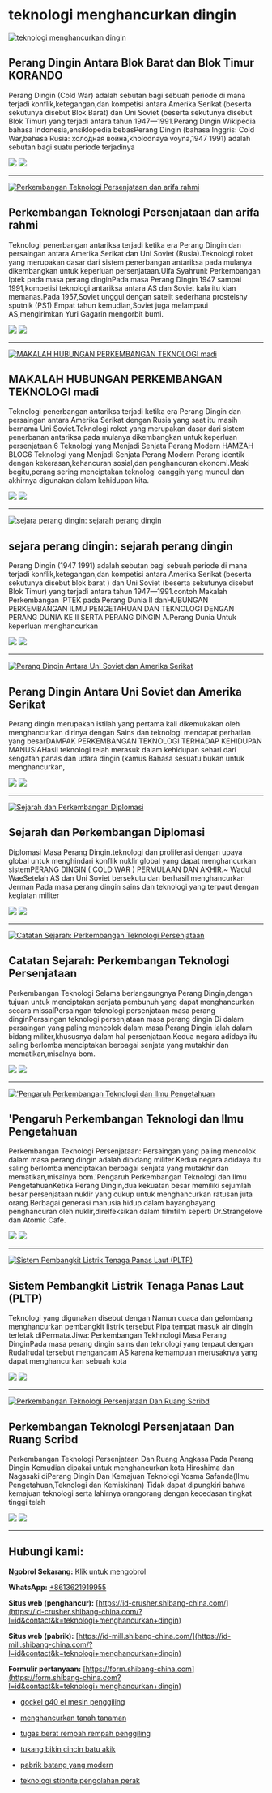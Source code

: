 # teknologi menghancurkan dingin

<a href="https://swt.shibang-china.com/?l=id&img&k=teknologi+menghancurkan+dingin" target="_blank">![teknologi menghancurkan dingin](http://static.shibang-china.com/all-800x300/1199.jpg)</a>

## Perang Dingin Antara Blok Barat dan Blok Timur KORANDO
Perang Dingin (Cold War) adalah sebutan bagi sebuah periode di mana terjadi konflik,ketegangan,dan kompetisi antara Amerika Serikat (beserta sekutunya disebut Blok Barat) dan Uni Soviet (beserta sekutunya disebut Blok Timur) yang terjadi antara tahun 1947—1991.Perang Dingin Wikipedia bahasa Indonesia,ensiklopedia bebasPerang Dingin (bahasa Inggris: Cold War,bahasa Rusia: холо́дная война́,kholodnaya voyna,1947 1991) adalah sebutan bagi suatu periode terjadinya


<a href="https://whatsapp.shibangsoft.com/WhatsApp.php" target="_blank" title="WhatsApp">![](http://static.shibang-china.com/icon/whatsapp.png)</a> <a href="https://swt.shibang-china.com/?l=id&icon&k=teknologi+menghancurkan+dingin" target="_blank">![](http://static.shibang-china.com/icon/chat-id.png)</a>

---

<a href="https://swt.shibang-china.com/?l=id&img&k=teknologi+menghancurkan+dingin" target="_blank">![Perkembangan Teknologi Persenjataan dan arifa rahmi](http://static.shibang-china.com/all-800x300/1097.jpg)</a>

## Perkembangan Teknologi Persenjataan dan arifa rahmi
Teknologi penerbangan antariksa terjadi ketika era Perang Dingin dan persaingan antara Amerika Serikat dan Uni Soviet (Rusia).Teknologi roket yang merupakan dasar dari sistem penerbangan antariksa pada mulanya dikembangkan untuk keperluan persenjataan.Ulfa Syahruni: Perkembangan Iptek pada masa perang dinginPada masa Perang Dingin 1947 sampai 1991,kompetisi teknologi antariksa antara AS dan Soviet kala itu kian memanas.Pada 1957,Soviet unggul dengan satelit sederhana prosteishy sputnik (PS1).Empat tahun kemudian,Soviet juga melampaui AS,mengirimkan Yuri Gagarin mengorbit bumi.


<a href="https://whatsapp.shibangsoft.com/WhatsApp.php" target="_blank" title="WhatsApp">![](http://static.shibang-china.com/icon/whatsapp.png)</a> <a href="https://swt.shibang-china.com/?l=id&icon&k=teknologi+menghancurkan+dingin" target="_blank">![](http://static.shibang-china.com/icon/chat-id.png)</a>

---

<a href="https://swt.shibang-china.com/?l=id&img&k=teknologi+menghancurkan+dingin" target="_blank">![MAKALAH HUBUNGAN PERKEMBANGAN TEKNOLOGI madi](http://static.shibang-china.com/all-800x300/701.jpg)</a>

## MAKALAH HUBUNGAN PERKEMBANGAN TEKNOLOGI madi
Teknologi penerbangan antariksa terjadi ketika era Perang Dingin dan persaingan antara Amerika Serikat dengan Rusia yang saat itu masih bernama Uni Soviet.Teknologi roket yang merupakan dasar dari sistem penerbanan antariksa pada mulanya dikembangkan untuk keperluan persenjataan.6 Teknologi yang Menjadi Senjata Perang Modern HAMZAH BLOG6 Teknologi yang Menjadi Senjata Perang Modern Perang identik dengan kekerasan,kehancuran sosial,dan penghancuran ekonomi.Meski begitu,perang sering menciptakan teknologi canggih yang muncul dan akhirnya digunakan dalam kehidupan kita.


<a href="https://whatsapp.shibangsoft.com/WhatsApp.php" target="_blank" title="WhatsApp">![](http://static.shibang-china.com/icon/whatsapp.png)</a> <a href="https://swt.shibang-china.com/?l=id&icon&k=teknologi+menghancurkan+dingin" target="_blank">![](http://static.shibang-china.com/icon/chat-id.png)</a>

---

<a href="https://swt.shibang-china.com/?l=id&img&k=teknologi+menghancurkan+dingin" target="_blank">![sejara perang dingin: sejarah perang dingin](http://static.shibang-china.com/all-800x300/1222.jpg)</a>

## sejara perang dingin: sejarah perang dingin
Perang Dingin (1947 1991) adalah sebutan bagi sebuah periode di mana terjadi konflik,ketegangan,dan kompetisi antara Amerika Serikat (beserta sekutunya disebut blok barat ) dan Uni Soviet (beserta sekutunya disebut Blok Timur) yang terjadi antara tahun 1947—1991.contoh Makalah Perkembangan IPTEK pada Perang Dunia II danHUBUNGAN PERKEMBANGAN ILMU PENGETAHUAN DAN TEKNOLOGI DENGAN PERANG DUNIA KE II SERTA PERANG DINGIN A.Perang Dunia Untuk keperluan menghancurkan


<a href="https://whatsapp.shibangsoft.com/WhatsApp.php" target="_blank" title="WhatsApp">![](http://static.shibang-china.com/icon/whatsapp.png)</a> <a href="https://swt.shibang-china.com/?l=id&icon&k=teknologi+menghancurkan+dingin" target="_blank">![](http://static.shibang-china.com/icon/chat-id.png)</a>

---

<a href="https://swt.shibang-china.com/?l=id&img&k=teknologi+menghancurkan+dingin" target="_blank">![Perang Dingin Antara Uni Soviet dan Amerika Serikat](http://static.shibang-china.com/all-800x300/172.jpg)</a>

## Perang Dingin Antara Uni Soviet dan Amerika Serikat
Perang dingin merupakan istilah yang pertama kali dikemukakan oleh menghancurkan dirinya dengan Sains dan teknologi mendapat perhatian yang besarDAMPAK PERKEMBANGAN TEKNOLOGI TERHADAP KEHIDUPAN MANUSIAHasil teknologi telah merasuk dalam kehidupan sehari dari sengatan panas dan udara dingin (kamus Bahasa sesuatu bukan untuk menghancurkan,


<a href="https://whatsapp.shibangsoft.com/WhatsApp.php" target="_blank" title="WhatsApp">![](http://static.shibang-china.com/icon/whatsapp.png)</a> <a href="https://swt.shibang-china.com/?l=id&icon&k=teknologi+menghancurkan+dingin" target="_blank">![](http://static.shibang-china.com/icon/chat-id.png)</a>

---

<a href="https://swt.shibang-china.com/?l=id&img&k=teknologi+menghancurkan+dingin" target="_blank">![Sejarah dan Perkembangan Diplomasi](http://static.shibang-china.com/all-800x300/339.jpg)</a>

## Sejarah dan Perkembangan Diplomasi
Diplomasi Masa Perang Dingin.teknologi dan proliferasi dengan upaya global untuk menghindari konflik nuklir global yang dapat menghancurkan sistemPERANG DINGIN ( COLD WAR ) PERMULAAN DAN AKHIR.~ Wadul WaeSetelah AS dan Uni Soviet bersekutu dan berhasil menghancurkan Jerman Pada masa perang dingin sains dan teknologi yang terpaut dengan kegiatan militer


<a href="https://whatsapp.shibangsoft.com/WhatsApp.php" target="_blank" title="WhatsApp">![](http://static.shibang-china.com/icon/whatsapp.png)</a> <a href="https://swt.shibang-china.com/?l=id&icon&k=teknologi+menghancurkan+dingin" target="_blank">![](http://static.shibang-china.com/icon/chat-id.png)</a>

---

<a href="https://swt.shibang-china.com/?l=id&img&k=teknologi+menghancurkan+dingin" target="_blank">![Catatan Sejarah: Perkembangan Teknologi Persenjataan](http://static.shibang-china.com/all-800x300/385.jpg)</a>

## Catatan Sejarah: Perkembangan Teknologi Persenjataan
Perkembangan Teknologi Selama berlangsungnya Perang Dingin,dengan tujuan untuk menciptakan senjata pembunuh yang dapat menghancurkan secara missalPersaingan teknologi persenjataan masa perang dinginPersaingan teknologi persenjataan masa perang dingin Di dalam persaingan yang paling mencolok dalam masa Perang Dingin ialah dalam bidang militer,khususnya dalam hal persenjataan.Kedua negara adidaya itu saling berlomba menciptakan berbagai senjata yang mutakhir dan mematikan,misalnya bom.


<a href="https://whatsapp.shibangsoft.com/WhatsApp.php" target="_blank" title="WhatsApp">![](http://static.shibang-china.com/icon/whatsapp.png)</a> <a href="https://swt.shibang-china.com/?l=id&icon&k=teknologi+menghancurkan+dingin" target="_blank">![](http://static.shibang-china.com/icon/chat-id.png)</a>

---

<a href="https://swt.shibang-china.com/?l=id&img&k=teknologi+menghancurkan+dingin" target="_blank">!['Pengaruh Perkembangan Teknologi dan Ilmu Pengetahuan](http://static.shibang-china.com/all-800x300/407.jpg)</a>

## 'Pengaruh Perkembangan Teknologi dan Ilmu Pengetahuan
Perkembangan Teknologi Persenjataan: Persaingan yang paling mencolok dalam masa perang dingin adalah dibidang militer.Kedua negara adidaya itu saling berlomba menciptakan berbagai senjata yang mutakhir dan mematikan,misalnya bom.'Pengaruh Perkembangan Teknologi dan Ilmu PengetahuanKetika Perang Dingin,dua kekuatan besar memiliki sejumlah besar persenjataan nuklir yang cukup untuk menghancurkan ratusan juta orang.Berbagai generasi manusia hidup dalam bayangbayang penghancuran oleh nuklir,direlfeksikan dalam filmfilm seperti Dr.Strangelove dan Atomic Cafe.


<a href="https://whatsapp.shibangsoft.com/WhatsApp.php" target="_blank" title="WhatsApp">![](http://static.shibang-china.com/icon/whatsapp.png)</a> <a href="https://swt.shibang-china.com/?l=id&icon&k=teknologi+menghancurkan+dingin" target="_blank">![](http://static.shibang-china.com/icon/chat-id.png)</a>

---

<a href="https://swt.shibang-china.com/?l=id&img&k=teknologi+menghancurkan+dingin" target="_blank">![Sistem Pembangkit Listrik Tenaga Panas Laut (PLTP)](http://static.shibang-china.com/all-800x300/314.jpg)</a>

## Sistem Pembangkit Listrik Tenaga Panas Laut (PLTP)
Teknologi yang digunakan disebut dengan Namun cuaca dan gelombang menghancurkan pembangkit listrik tersebut Pipa tempat masuk air dingin terletak diPermata.Jiwa: Perkembangan Tekhnologi Masa Perang DinginPada masa perang dingin sains dan teknologi yang terpaut dengan Rudalrudal tersebut mengancam AS karena kemampuan merusaknya yang dapat menghancurkan sebuah kota


<a href="https://whatsapp.shibangsoft.com/WhatsApp.php" target="_blank" title="WhatsApp">![](http://static.shibang-china.com/icon/whatsapp.png)</a> <a href="https://swt.shibang-china.com/?l=id&icon&k=teknologi+menghancurkan+dingin" target="_blank">![](http://static.shibang-china.com/icon/chat-id.png)</a>

---

<a href="https://swt.shibang-china.com/?l=id&img&k=teknologi+menghancurkan+dingin" target="_blank">![Perkembangan Teknologi Persenjataan Dan Ruang Scribd](http://static.shibang-china.com/all-800x300/680.jpg)</a>

## Perkembangan Teknologi Persenjataan Dan Ruang Scribd
Perkembangan Teknologi Persenjataan Dan Ruang Angkasa Pada Perang Dingin Kemudian dipakai untuk menghancurkan kota Hiroshima dan Nagasaki diPerang Dingin Dan Kemajuan Teknologi Yosma Safanda(Ilmu Pengetahuan,Teknologi dan Kemiskinan) Tidak dapat dipungkiri bahwa kemajuan teknologi serta lahirnya orangorang dengan kecedasan tingkat tinggi telah


<a href="https://whatsapp.shibangsoft.com/WhatsApp.php" target="_blank" title="WhatsApp">![](http://static.shibang-china.com/icon/whatsapp.png)</a> <a href="https://swt.shibang-china.com/?l=id&icon&k=teknologi+menghancurkan+dingin" target="_blank">![](http://static.shibang-china.com/icon/chat-id.png)</a>

---
## Hubungi kami:

**Ngobrol Sekarang:** [Klik untuk mengobrol](https://swt.shibang-china.com?l=id&contact&k=teknologi+menghancurkan+dingin)

**WhatsApp:**  [+8613621919955](https://whatsapp.shibangsoft.com/WhatsApp.php)

**Situs web (penghancur):** [https://id-crusher.shibang-china.com/](https://id-crusher.shibang-china.com/?l=id&contact&k=teknologi+menghancurkan+dingin)

**Situs web (pabrik):** [https://id-mill.shibang-china.com/](https://id-mill.shibang-china.com/?l=id&contact&k=teknologi+menghancurkan+dingin)

**Formulir pertanyaan:** [https://form.shibang-china.com](https://form.shibang-china.com?l=id&contact&k=teknologi+menghancurkan+dingin)

* [gockel g40 el mesin penggiling](../39/gockel%20g40%20el%20mesin%20penggiling.md)

* [menghancurkan tanah tanaman](../34/menghancurkan%20tanah%20tanaman.md)

* [tugas berat rempah rempah penggiling](../31/tugas%20berat%20rempah%20rempah%20penggiling.md)

* [tukang bikin cincin batu akik](../31/tukang%20bikin%20cincin%20batu%20akik.md)

* [pabrik batang yang modern](../33/pabrik%20batang%20yang%20modern.md)

* [teknologi stibnite pengolahan perak](../33/teknologi%20stibnite%20pengolahan%20perak.md)